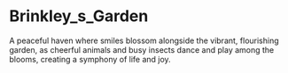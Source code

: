 # Brinkley_s_Garden
A peaceful haven where smiles blossom alongside the vibrant, flourishing garden, as cheerful animals and busy insects dance and play among the blooms, creating a symphony of life and joy.
